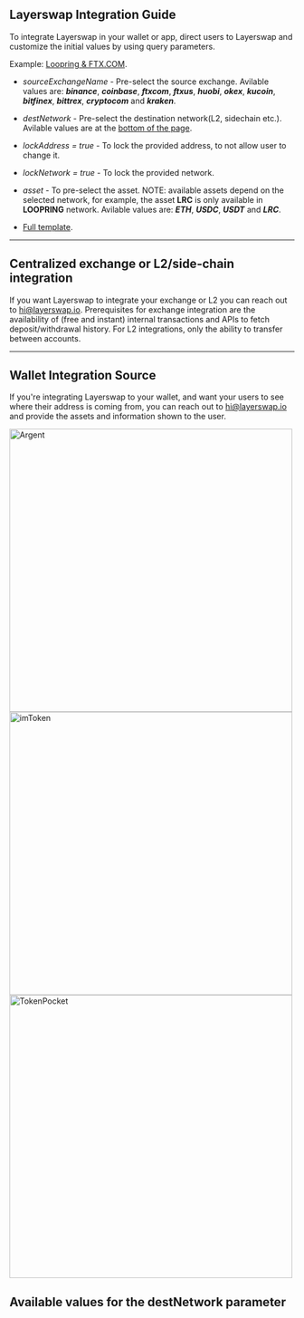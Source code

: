 ## Layerswap Integration Guide

To integrate Layerswap in your wallet or app, direct users to Layerswap and customize the initial values by using query parameters.

Example: [Loopring & FTX.COM](https://www.layerswap.io/?destNetwork=LOOPRING_MAINNET&sourceExchangeName=ftxcom).

- *sourceExchangeName* - Pre-select the source exchange. Avilable values are: ***binance***, ***coinbase***, ***ftxcom***, ***ftxus***, ***huobi***, ***okex***, ***kucoin***, ***bitfinex***, ***bittrex***, ***cryptocom*** and ***kraken***.


- *destNetwork* - Pre-select the destination network(L2, sidechain etc.). Avilable values are at the <a href='#bottom'>bottom of the page</a>.
   
- *lockAddress = true* - To lock the provided address, to not allow user to change it.

- *lockNetwork = true* - To lock the provided network.

- *asset* - To pre-select the asset. NOTE: available assets depend on the selected network, for example, the asset **LRC** is only available in **LOOPRING** network. Avilable values are: ***ETH***, ***USDC***, ***USDT*** and ***LRC***.

- [Full template](https://www.layerswap.io/?destNetwork=zksync_mainnet&destAddress=zksync%3A0x4d70500858f9705ddbd56d007d13bbc92c9c67d1&lockNetwork=true&lockAddress=true&addressSource=argent&email=tantushyan2736%40gmail.com).

---

## Centralized exchange or L2/side-chain integration

If you want Layerswap to integrate your exchange or L2 you can reach out to hi@layerswap.io. Prerequisites for exchange integration are the availability of (free and instant) internal transactions and APIs to fetch deposit/withdrawal history. For L2 integrations, only the ability to transfer between accounts.

---

## Wallet Integration Source

If you're integrating Layerswap to your wallet, and want your users to see where their address is coming from, you can reach out to hi@layerswap.io and provide the assets and information shown to the user.

<img className='mx-auto' src="/images/argentIntegr.png" alt="Argent" width="500"/> 
<img className='mx-auto' src="/images/imTokenIntegr.png" alt="imToken" width="500"/>
<img className='mx-auto' src="/images/tokenPocketIntegr.png" alt="TokenPocket" width="500"/>

<h2 id='bottom'>Available values for the destNetwork parameter</h2>


